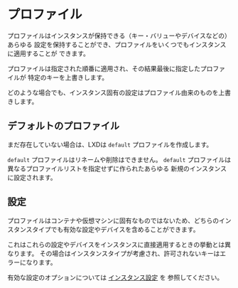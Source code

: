 # プロファイル
<!-- Profiles -->
<!--
Profiles can store any configuration that an instance can (key/value or devices)
and any number of profiles can be applied to an instance.
-->
プロファイルはインスタンスが保持できる（キー・バリューやデバイスなどの）あらゆる
設定を保持することができ、プロファイルをいくつでもインスタンスに適用することが
できます。

<!--
Profiles are applied in the order they are specified so the last profile to
specify a specific key wins.
-->
プロファイルは指定された順番に適用され、その結果最後に指定したプロファイルが
特定のキーを上書きします。

<!--
In any case, instance-specific configuration always overrides that coming from
the profiles.
-->
どのような場合でも、インスタンス固有の設定はプロファイル由来のものを上書きします。

## デフォルトのプロファイル <!-- Default profile -->
<!--
If not present, LXD will create a `default` profile.
-->
まだ存在していない場合は、LXDは `default` プロファイルを作成します。

<!--
The `default` profile cannot be renamed or removed.
The `default` profile is set for any new instance created which doesn't
specify a different profiles list.
-->
`default` プロファイルはリネームや削除はできません。
`default` プロファイルは異なるプロファイルリストを指定せずに作られたあらゆる
新規のインスタンスに設定されます。

## 設定 <!-- Configuration -->
<!--
As profiles aren't specific to containers or virtual machines, they may
contain configuration and devices that are valid for either type.
-->
プロファイルはコンテナや仮想マシンに固有なものではないため、どちらのインスタンスタイプでも有効な設定やデバイスを含めることができます。

<!--
This differs from the behavior when applying those config/devices
directly to an instance where its type is then taken into consideration
and keys that aren't allowed result in an error.
-->
これはこれらの設定やデバイスをインスタンスに直接適用するときの挙動とは異なります。
その場合はインスタンスタイプが考慮され、許可されないキーはエラーになります。

<!--
See [instance configuration](instances.md) for valid configuration options.
-->
有効な設定のオプションについては [インスタンス設定](instances.md) を
参照してください。
